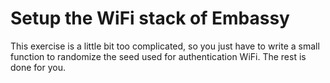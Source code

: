 # Setup the WiFi stack of Embassy

This exercise is a little bit too complicated, so you just have to write a small function to randomize the seed used for authentication WiFi. The rest is done for you.
